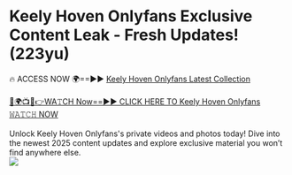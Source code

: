 # Keely Hoven Onlyfans Exclusive Content Leak - Fresh Updates! (223yu)

🔥 ACCESS NOW 🌍==►► <a href="https://tinyurl.com/kvy9nzfs" rel="nofollow">Keely Hoven Onlyfans Latest Collection</a>
<br><br>
[🔴🌍📺📱👉WA𝚃CH Now==►► CLICK HERE TO Keely Hoven Onlyfans 𝚆𝙰𝚃𝙲𝙷 NOW](https://tinyurl.com/kvy9nzfs)
<br><br>
Unlock Keely Hoven Onlyfans's private videos and photos today! Dive into the newest 2025 content updates and explore exclusive material you won’t find anywhere else.
<br>
<a href="https://tinyurl.com/kvy9nzfs" rel="nofollow" data-target="animated-image.originalLink"><img src="https://camo.githubusercontent.com/8a4f000d20f83aca3bf7ec5f350d767afa0574a8a352519fd8cfa583a6f93a33/68747470733a2f2f692e696d6775722e636f6d2f644a486b345a712e676966" data-canonical-src="https://i.imgur.com/dJHk4Zq.gif" style="max-width: 100%; display: inline-block;" data-target="animated-image.originalImage"></a>
<br>
